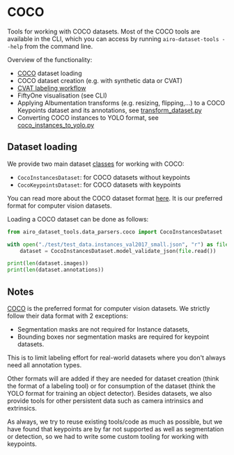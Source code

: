 # COCO

Tools for working with COCO datasets.
Most of the COCO tools are available in the CLI, which you can access by running `airo-dataset-tools --help` from the command line.

Overview of the functionality:
* [COCO](#dataset-loading) dataset loading
* COCO dataset creation (e.g. with synthetic data or CVAT)
* [CVAT labeling workflow](../../airo_dataset_tools/cvat_labeling/readme.md)
* FiftyOne visualisation (see CLI)
* Applying Albumentation transforms (e.g. resizing, flipping,...) to a COCO Keypoints dataset and its annotations, see [transform_dataset.py](transform_dataset.py)
* Converting COCO instances to YOLO format, see [coco_instances_to_yolo.py](coco_instances_to_yolo.py)

## Dataset loading
We provide two main dataset [classes](./airo_dataset_tools/data_parsers/coco.py) for working with COCO:
* `CocoInstancesDataset`: for COCO datasets without keypoints
* `CocoKeypointsDataset`: for COCO datasets with keypoints

You can read more about the COCO dataset format [here](https://cocodataset.org/#format-data).
It is our preferred format for computer vision datasets.

Loading a COCO dataset can be done as follows:
```python
from airo_dataset_tools.data_parsers.coco import CocoInstancesDataset

with open("./test/test_data.instances_val2017_small.json", "r") as file:
    dataset = CocoInstancesDataset.model_validate_json(file.read())

print(len(dataset.images))
print(len(dataset.annotations))
```

## Notes

[COCO](https://cocodataset.org/#format-data) is the preferred format for computer vision datasets. We strictly follow their data format with 2 exceptions:
* Segmentation masks are not required for Instance datasets,
* Bounding boxes nor segmentation masks are required for keypoint datasets.

This is to limit labeling effort for real-world datasets where you don't always need all annotation types.

Other formats will are added if they are needed for dataset creation (think the format of a labeling tool) or for consumption of the dataset (think the YOLO format for training an object detector). Besides datasets, we also provide tools for other persistent data such as camera intrinsics and extrinsics.

As always, we try to reuse existing tools/code as much as possible, but we have found that keypoints are by far not supported as well as segmentation or detection, so we had to write some custom tooling for working with keypoints.